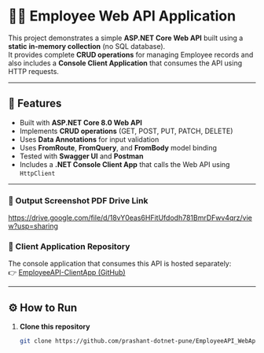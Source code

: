 # 🧑‍💼 Employee Web API Application

This project demonstrates a simple **ASP.NET Core Web API** built using a **static in-memory collection** (no SQL database).  
It provides complete **CRUD operations** for managing Employee records and also includes a **Console Client Application** that consumes the API using HTTP requests.

---

## 🚀 Features

- Built with **ASP.NET Core 8.0 Web API**
- Implements **CRUD operations** (GET, POST, PUT, PATCH, DELETE)
- Uses **Data Annotations** for input validation
- Uses **FromRoute**, **FromQuery**, and **FromBody** model binding
- Tested with **Swagger UI** and **Postman**
- Includes a **.NET Console Client App** that calls the Web API using `HttpClient`

---

### 🔗 Output Screenshot PDF Drive Link
https://drive.google.com/file/d/18vY0eas6HFitUfdodh781BmrDFwv4qrz/view?usp=sharing
### 🔗 Client Application Repository
The console application that consumes this API is hosted separately:  
👉 [EmployeeAPI-ClientApp (GitHub)](https://github.com/prashant-dotnet-pune/EmployeeAPI-ClientApp)

---

## ⚙️ How to Run

1. **Clone this repository**
   ```bash
   git clone https://github.com/prashant-dotnet-pune/EmployeeAPI_WebApi.git
